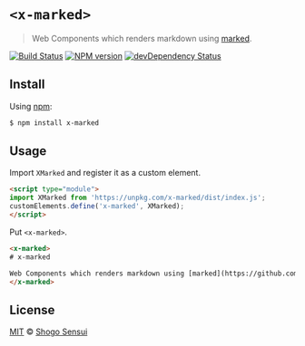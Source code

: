 # `<x-marked>`

> Web Components which renders markdown using [marked](https://github.com/markedjs/marked).

[![Build Status](https://travis-ci.org/1000ch/x-marked.svg?branch=master)](https://travis-ci.org/1000ch/x-marked)
[![NPM version](https://badge.fury.io/js/x-marked.svg)](http://badge.fury.io/js/x-marked)
[![devDependency Status](https://david-dm.org/1000ch/x-marked/dev-status.svg)](https://david-dm.org/1000ch/x-marked?type=dev)

## Install

Using [npm](https://www.npmjs.org/package/x-marked):

```sh
$ npm install x-marked
```

## Usage

Import `XMarked` and register it as a custom element.

```html
<script type="module">
import XMarked from 'https://unpkg.com/x-marked/dist/index.js';
customElements.define('x-marked', XMarked);
</script>
```

Put `<x-marked>`.

```html
<x-marked>
# x-marked

Web Components which renders markdown using [marked](https://github.com/markedjs/marked).
</x-marked>
```

## License

[MIT](https://1000ch.mit-license.org) © [Shogo Sensui](https://github.com/1000ch)
